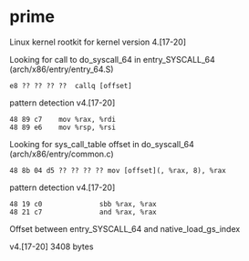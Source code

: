 # prime

Linux kernel rootkit for kernel version 4.[17-20]

Looking for call to do_syscall_64 in entry_SYSCALL_64 (arch/x86/entry/entry_64.S)
```
e8 ?? ?? ?? ??  callq [offset]
```

pattern detection v4.[17-20]  
```
48 89 c7    mov %rax, %rdi  
48 89 e6    mov %rsp, %rsi  
```
Looking for sys_call_table offset in do_syscall_64 (arch/x86/entry/common.c)
```
48 8b 04 d5 ?? ?? ?? ?? mov [offset](, %rax, 8), %rax
```

pattern detection v4.[17-20]
```
48 19 c0              sbb %rax, %rax  
48 21 c7              and %rax, %rax  
```

Offset between entry_SYSCALL_64 and native_load_gs_index

v4.[17-20]
3408 bytes
